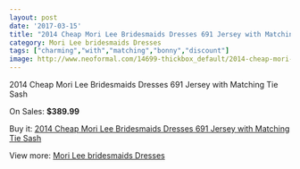 ```yaml
---
layout: post
date: '2017-03-15'
title: "2014 Cheap Mori Lee Bridesmaids Dresses 691 Jersey with Matching Tie Sash"
category: Mori Lee bridesmaids Dresses
tags: ["charming","with","matching","bonny","discount"]
image: http://www.neoformal.com/14699-thickbox_default/2014-cheap-mori-lee-bridesmaids-dresses-691-jersey-with-matching-tie-sash.jpg
---
```

2014 Cheap Mori Lee Bridesmaids Dresses 691 Jersey with Matching Tie Sash

On Sales: **$389.99**
<a href="https://www.neoformal.com/en/mori-lee-bridesmaids-dresses-2014/5028-2014-cheap-mori-lee-bridesmaids-dresses-691-jersey-with-matching-tie-sash.html"><amp-img layout="responsive" width="600" height="600" src="//www.neoformal.com/14699-thickbox_default/2014-cheap-mori-lee-bridesmaids-dresses-691-jersey-with-matching-tie-sash.jpg" alt="2014 Cheap Mori Lee Bridesmaids Dresses 691 Jersey with Matching Tie Sash 0" /></a>
<a href="https://www.neoformal.com/en/mori-lee-bridesmaids-dresses-2014/5028-2014-cheap-mori-lee-bridesmaids-dresses-691-jersey-with-matching-tie-sash.html"><amp-img layout="responsive" width="600" height="600" src="//www.neoformal.com/14700-thickbox_default/2014-cheap-mori-lee-bridesmaids-dresses-691-jersey-with-matching-tie-sash.jpg" alt="2014 Cheap Mori Lee Bridesmaids Dresses 691 Jersey with Matching Tie Sash 1" /></a>
<a href="https://www.neoformal.com/en/mori-lee-bridesmaids-dresses-2014/5028-2014-cheap-mori-lee-bridesmaids-dresses-691-jersey-with-matching-tie-sash.html"><amp-img layout="responsive" width="600" height="600" src="//www.neoformal.com/14701-thickbox_default/2014-cheap-mori-lee-bridesmaids-dresses-691-jersey-with-matching-tie-sash.jpg" alt="2014 Cheap Mori Lee Bridesmaids Dresses 691 Jersey with Matching Tie Sash 2" /></a>

Buy it: [2014 Cheap Mori Lee Bridesmaids Dresses 691 Jersey with Matching Tie Sash](https://www.neoformal.com/en/mori-lee-bridesmaids-dresses-2014/5028-2014-cheap-mori-lee-bridesmaids-dresses-691-jersey-with-matching-tie-sash.html "2014 Cheap Mori Lee Bridesmaids Dresses 691 Jersey with Matching Tie Sash")

View more: [Mori Lee bridesmaids Dresses](https://www.neoformal.com/en/61-mori-lee-bridesmaids-dresses-2014 "Mori Lee bridesmaids Dresses")